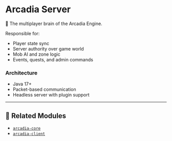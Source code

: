 # Arcadia Server

🧠 The multiplayer brain of the Arcadia Engine.

Responsible for:
- Player state sync
- Server authority over game world
- Mob AI and zone logic
- Events, quests, and admin commands

### Architecture
- Java 17+
- Packet-based communication
- Headless server with plugin support

---

## 🔗 Related Modules
- [`arcadia-core`](https://github.com/arcadia-engine/arcadia-core)
- [`arcadia-client`](https://github.com/arcadia-engine/arcadia-client)

